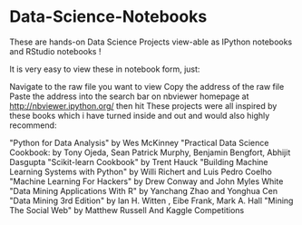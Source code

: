 # Data-Science-Notebooks

These are hands-on Data Science Projects view-able as IPython notebooks and RStudio notebooks !

It is very easy to view these in notebook form, just:

Navigate to the raw file you want to view
Copy the address of the raw file
Paste the address into the search bar on nbviewer homepage at http://nbviewer.ipython.org/ then hit
These projects were all inspired by these books which i have turned inside and out and would also highly recommend:

"Python for Data Analysis" by Wes McKinney
"Practical Data Science Cookbook: by Tony Ojeda, Sean Patrick Murphy, Benjamin Bengfort, Abhijit Dasgupta
"Scikit-learn Cookbook" by Trent Hauck
"Building Machine Learning Systems with Python" by Willi Richert and Luis Pedro Coelho
"Machine Learning For Hackers" by Drew Conway and John Myles White
"Data Mining Applications With R" by Yanchang Zhao and Yonghua Cen
"Data Mining 3rd Edition" by Ian H. Witten , Eibe Frank, Mark A. Hall
"Mining The Social Web" by Matthew Russell
And Kaggle Competitions
